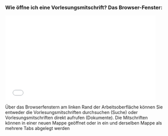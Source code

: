 ### Wie öffne ich eine Vorlesungsmitschrift? Das Browser-Fenster:

<iframe width="480" height="270" src="//www.youtube-nocookie.com/embed/iyHBtjJ9l7M?rel=0&start=40&end=57" frameborder="0" allowfullscreen="" /></iframe>

Über das Browserfenstern am linken Rand der Arbeitsoberfläche können Sie entweder die
Vorlesungsmitschriften durchsuchen (Suche) oder Vorlesungsmitschriften direkt aufrufen (Dokumente).
Die Mitschriften können in einer neuen Mappe geöffnet oder in ein und derselben Mappe als mehrere Tabs abgelegt werden
